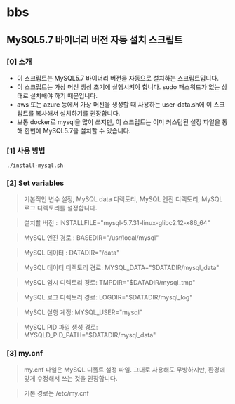 # bbs
## MySQL5.7 바이너리 버전 자동 설치 스크립트
### [0] 소개
- 이 스크립트는 MySQL5.7 바이너리 버전을 자동으로 설치하는 스크립트입니다.
- 이 스크립트는 가상 머신 생성 초기에 실행시켜야 합니다. sudo 패스워드가 없는 상태로 설치해야 하기 때문입니다.
- aws 또는 azure 등에서 가상 머신을 생성할 때 사용하는 user-data.sh에 이 스크립트를 복사해서 설치하기를 권장합니다.
- 보통 docker로 mysql을 많이 쓰지만, 이 스크립트는 이미 커스텀된 설정 파일을 통해 한번에 MySQL5.7을 설치할 수 있습니다.

### [1] 사용 방법
`
./install-mysql.sh
`
### [2] Set variables
> 기본적인 변수 설정, MySQL data 디렉토리, MySQL 엔진 디렉토리, MySQL 로그 디렉토리를 설정합니다.

> 설치할 버전 : INSTALLFILE="mysql-5.7.31-linux-glibc2.12-x86_64"

> MySQL 엔진 경로 : BASEDIR="/usr/local/mysql"

> MySQL 데이터 : DATADIR="/data"

> MySQL 데이터 디렉토리 경로: MYSQL_DATA="$DATADIR/mysql_data"

> MySQL 임시 디렉토리 경로: TMPDIR="$DATADIR/mysql_tmp"

> MySQL 로그 디렉토리 경로: LOGDIR="$DATADIR/mysql_log"

> MySQL 실행 계정: MYSQL_USER="mysql"

> MySQL PID 파일 생성 경로: MYSQLD_PID_PATH="$DATADIR/mysql_data"

### [3] my.cnf
> my.cnf 파일은 MySQL 디폴트 설정 파일. 그대로 사용해도 무방하지만, 환경에 맞게 수정해서 쓰는 것을 권장합니다.

> 기본 경로는 /etc/my.cnf
